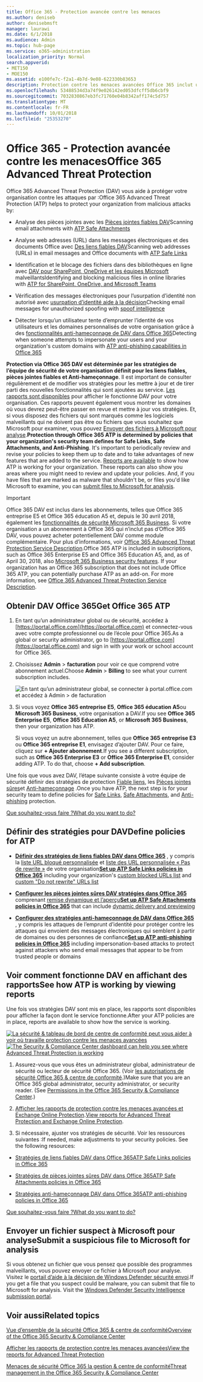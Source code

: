 ```yaml
---
title: Office 365 - Protection avancée contre les menaces
ms.author: deniseb
author: denisebmsft
manager: laurawi
ms.date: 6/1/2018
ms.audience: Admin
ms.topic: hub-page
ms.service: o365-administration
localization_priority: Normal
search.appverid:
- MET150
- MOE150
ms.assetid: e100fe7c-f2a1-4b7d-9e08-622330b83653
description: Protection contre les menaces avancées Office 365 inclut usurpation d’identité aide à la décision, liens fiables, pièces jointes fiables et des fonctionnalités anti-hameçonnage avancées. Protection contre les menaces avancées est également étendu aux fichiers dans SharePoint Online, OneDrive pour les entreprises et Teams Microsoft.
ms.openlocfilehash: 53488534d3a74f9e026142ed053dfcff5db6cbf9
ms.sourcegitcommit: 7032830867eb3fc71760e04b8342aff174c5d757
ms.translationtype: MT
ms.contentlocale: fr-FR
ms.lasthandoff: 10/01/2018
ms.locfileid: "25353270"
---
```

# <a name="office-365-advanced-threat-protection"></a><span data-ttu-id="44e78-104">Office 365 - Protection avancée contre les menaces</span><span class="sxs-lookup"><span data-stu-id="44e78-104">Office 365 Advanced Threat Protection</span></span>

<span data-ttu-id="44e78-105">Office 365 Advanced Threat Protection (DAV) vous aide à protéger votre organisation contre les attaques par :</span><span class="sxs-lookup"><span data-stu-id="44e78-105">Office 365 Advanced Threat Protection (ATP) helps to protect your organization from malicious attacks by:</span></span>
  
- <span data-ttu-id="44e78-106">Analyse des pièces jointes avec les [Pièces jointes fiables DAV](atp-safe-attachments.md)</span><span class="sxs-lookup"><span data-stu-id="44e78-106">Scanning email attachments with [ATP Safe Attachments](atp-safe-attachments.md)</span></span>
    
- <span data-ttu-id="44e78-107">Analyse web adresses (URL) dans les messages électroniques et des documents Office avec [Des liens fiables DAV](atp-safe-links.md)</span><span class="sxs-lookup"><span data-stu-id="44e78-107">Scanning web addresses (URLs) in email messages and Office documents with [ATP Safe Links](atp-safe-links.md)</span></span>
    
- <span data-ttu-id="44e78-108">Identification et le blocage des fichiers dans des bibliothèques en ligne avec [DAV pour SharePoint, OneDrive et les équipes Microsoft](atp-for-spo-odb-and-teams.md) malveillants</span><span class="sxs-lookup"><span data-stu-id="44e78-108">Identifying and blocking malicious files in online libraries with [ATP for SharePoint, OneDrive, and Microsoft Teams](atp-for-spo-odb-and-teams.md)</span></span>
    
- <span data-ttu-id="44e78-109">Vérification des messages électroniques pour l’usurpation d’identité non autorisé avec [usurpation d’identité aide à la décision](learn-about-spoof-intelligence.md)</span><span class="sxs-lookup"><span data-stu-id="44e78-109">Checking email messages for unauthorized spoofing with [spoof intelligence](learn-about-spoof-intelligence.md)</span></span>
    
- <span data-ttu-id="44e78-110">Détecter lorsqu’un utilisateur tente d’emprunter l’identité de vos utilisateurs et les domaines personnalisés de votre organisation grâce à des [fonctionnalités anti-hameçonnage de DAV dans Office 365](atp-anti-phishing.md)</span><span class="sxs-lookup"><span data-stu-id="44e78-110">Detecting when someone attempts to impersonate your users and your organization's custom domains with [ATP anti-phishing capabilities in Office 365](atp-anti-phishing.md)</span></span>
    
<span data-ttu-id="44e78-p102">**Protection via Office 365 DAV est déterminée par les stratégies de l’équipe de sécurité de votre organisation définit pour les liens fiables, pièces jointes fiables et Anti-hameçonnage**. Il est important de consulter régulièrement et de modifier vos stratégies pour les mettre à jour et de tirer parti des nouvelles fonctionnalités qui sont ajoutées au service. [Les rapports sont disponibles](view-reports-for-atp.md) pour afficher le fonctionne DAV pour votre organisation. Ces rapports peuvent également vous montrer les domaines où vous devrez peut-être passer en revue et mettre à jour vos stratégies. Et, si vous disposez des fichiers qui sont marqués comme les logiciels malveillants qui ne doivent pas être ou fichiers que vous souhaitez que Microsoft pour examiner, vous pouvez [Envoyer des fichiers à Microsoft pour analyse](office-365-atp.md#submitlalware).</span><span class="sxs-lookup"><span data-stu-id="44e78-p102">**Protection through Office 365 ATP is determined by policies that your organization's security team defines for Safe Links, Safe Attachments, and Anti-Phishing**. It's important to periodically review and revise your policies to keep them up to date and to take advantages of new features that are added to the service. [Reports are available](view-reports-for-atp.md) to show how ATP is working for your organization. These reports can also show you areas where you might need to review and update your policies. And, if you have files that are marked as malware that shouldn't be, or files you'd like Microsoft to examine, you can [submit files to Microsoft for analysis](office-365-atp.md#submitlalware).</span></span>
  
> [!IMPORTANT]
> <span data-ttu-id="44e78-p103">Office 365 DAV est inclus dans les abonnements, telles que Office 365 entreprise E5 et Office 365 éducation A5 et, depuis le 30 avril 2018, également les [fonctionnalités de sécurité Microsoft 365 Business](https://support.office.com/article/c123694a-1efb-459e-a8d5-2187975373dc). Si votre organisation a un abonnement à Office 365 qui n’inclut pas d’Office 365 DAV, vous pouvez acheter potentiellement DAV comme module complémentaire. Pour plus d’informations, voir [Office 365 Advanced Threat Protection Service Description](https://technet.microsoft.com/library/exchange-online-advanced-threat-protection-service-description.aspx).</span><span class="sxs-lookup"><span data-stu-id="44e78-p103">Office 365 ATP is included in subscriptions, such as Office 365 Enterprise E5 and Office 365 Education A5, and, as of April 30, 2018, also [Microsoft 365 Business security features](https://support.office.com/article/c123694a-1efb-459e-a8d5-2187975373dc). If your organization has an Office 365 subscription that does not include Office 365 ATP, you can potentially purchase ATP as an add-on. For more information, see [Office 365 Advanced Threat Protection Service Description](https://technet.microsoft.com/library/exchange-online-advanced-threat-protection-service-description.aspx).</span></span> 
      
## <a name="get-office-365-atp"></a><span data-ttu-id="44e78-119">Obtenir DAV Office 365</span><span class="sxs-lookup"><span data-stu-id="44e78-119">Get Office 365 ATP</span></span>

1. <span data-ttu-id="44e78-120">En tant qu’un administrateur global ou de sécurité, accédez à [https://portal.office.com](https://portal.office.com) et connectez-vous avec votre compte professionnel ou de l’école pour Office 365.</span><span class="sxs-lookup"><span data-stu-id="44e78-120">As a global or security administrator, go to [https://portal.office.com](https://portal.office.com) and sign in with your work or school account for Office 365.</span></span> 
    
2. <span data-ttu-id="44e78-121">Choisissez **Admin** \> **facturation** pour voir ce que comprend votre abonnement actuel.</span><span class="sxs-lookup"><span data-stu-id="44e78-121">Choose **Admin** \> **Billing** to see what your current subscription includes.</span></span> 
    
    ![En tant qu’un administrateur global, se connecter à portal.office.com et accédez à Admin \> de facturation](media/18a3546c-bd1f-4f49-82ec-0184909b42c2.png)
  
3. <span data-ttu-id="44e78-123">Si vous voyez **Office 365 entreprise E5**, **Office 365 éducation A5**ou **Microsoft 365 Business**, votre organisation a DAV.</span><span class="sxs-lookup"><span data-stu-id="44e78-123">If you see **Office 365 Enterprise E5**, **Office 365 Education A5**, or **Microsoft 365 Business**, then your organization has ATP.</span></span> 
    
    <span data-ttu-id="44e78-p104">Si vous voyez un autre abonnement, telles que **Office 365 entreprise E3** ou **Office 365 entreprise E1**, envisagez d’ajouter DAV. Pour ce faire, cliquez sur **+ Ajouter abonnement**.</span><span class="sxs-lookup"><span data-stu-id="44e78-p104">If you see a different subscription, such as **Office 365 Enterprise E3** or **Office 365 Enterprise E1**, consider adding ATP. To do that, choose **+ Add subscription**.</span></span>
    
<span data-ttu-id="44e78-126">Une fois que vous avez DAV, l’étape suivante consiste à votre équipe de sécurité définir des stratégies de protection [Fiable liens](atp-safe-links.md), les [Pièces jointes sûres](atp-safe-attachments.md)et [Anti-hameçonnage](set-up-atp-anti-phishing-policies.md) .</span><span class="sxs-lookup"><span data-stu-id="44e78-126">Once you have ATP, the next step is for your security team to define policies for [Safe Links](atp-safe-links.md), [Safe Attachments](atp-safe-attachments.md), and [Anti-phishing](set-up-atp-anti-phishing-policies.md) protection.</span></span> 
  
[<span data-ttu-id="44e78-127">Que souhaitez-vous faire ?</span><span class="sxs-lookup"><span data-stu-id="44e78-127">What do you want to do?</span></span>](office-365-atp.md#TOC)
  
## <a name="define-policies-for-atp"></a><span data-ttu-id="44e78-128">Définir des stratégies pour DAV</span><span class="sxs-lookup"><span data-stu-id="44e78-128">Define policies for ATP</span></span>

- <span data-ttu-id="44e78-129">**[Définir des stratégies de liens fiables DAV dans Office 365](set-up-atp-safe-links-policies.md)** , y compris la [liste URL bloqué personnalisée](set-up-a-custom-blocked-urls-list-wtih-atp.md) et [liste des URL personnalisée « Pas de rewrite »](set-up-a-custom-do-not-rewrite-urls-list-with-atp.md) de votre organisation</span><span class="sxs-lookup"><span data-stu-id="44e78-129">**[Set up ATP Safe Links policies in Office 365](set-up-atp-safe-links-policies.md)** including your organization's [custom blocked URLs list](set-up-a-custom-blocked-urls-list-wtih-atp.md) and [custom "Do not rewrite" URLs list](set-up-a-custom-do-not-rewrite-urls-list-with-atp.md)</span></span>
    
- <span data-ttu-id="44e78-130">**[Configurer les pièces jointes sûres DAV stratégies dans Office 365](set-up-atp-safe-attachments-policies.md)** comprenant [remise dynamique et l’aperçu](dynamic-delivery-and-previewing.md)</span><span class="sxs-lookup"><span data-stu-id="44e78-130">**[Set up ATP Safe Attachments policies in Office 365](set-up-atp-safe-attachments-policies.md)** that can include [dynamic delivery and previewing](dynamic-delivery-and-previewing.md)</span></span>
    
- <span data-ttu-id="44e78-131">**[Configurer des stratégies anti-hameçonnage de DAV dans Office 365](set-up-atp-anti-phishing-policies.md)** , y compris les attaques de l’emprunt d’identité pour protéger contre les attaques qui envoient des messages électroniques qui semblent à partir de domaines ou des personnes de confiance</span><span class="sxs-lookup"><span data-stu-id="44e78-131">**[Set up ATP anti-phishing policies in Office 365](set-up-atp-anti-phishing-policies.md)** including impersonation-based attacks to protect against attackers who send email messages that appear to be from trusted people or domains</span></span> 
  
## <a name="see-how-atp-is-working-by-viewing-reports"></a><span data-ttu-id="44e78-132">Voir comment fonctionne DAV en affichant des rapports</span><span class="sxs-lookup"><span data-stu-id="44e78-132">See how ATP is working by viewing reports</span></span>

<span data-ttu-id="44e78-133">Une fois vos stratégies DAV sont mis en place, les rapports sont disponibles pour afficher la façon dont le service fonctionne.</span><span class="sxs-lookup"><span data-stu-id="44e78-133">After your ATP policies are in place, reports are available to show how the service is working.</span></span>

<span data-ttu-id="44e78-134">[![La sécurité &amp; tableau de bord de centre de conformité peut vous aider à voir où travaille protection contre les menaces avancées](media/6b213d34-adbb-44af-8549-be9a7e2db087.png)](view-reports-for-atp.md)</span><span class="sxs-lookup"><span data-stu-id="44e78-134">[![The Security &amp; Compliance Center dashboard can help you see where Advanced Threat Protection is working](media/6b213d34-adbb-44af-8549-be9a7e2db087.png)](view-reports-for-atp.md)</span></span>
  
1. <span data-ttu-id="44e78-p105">Assurez-vous que vous êtes un administrateur global, administrateur de sécurité ou lecteur de sécurité Office 365. (Voir [les autorisations de sécurité Office 365 &amp; centre de conformité](permissions-in-the-security-and-compliance-center.md).)</span><span class="sxs-lookup"><span data-stu-id="44e78-p105">Make sure that you are an Office 365 global administrator, security administrator, or security reader. (See [Permissions in the Office 365 Security &amp; Compliance Center](permissions-in-the-security-and-compliance-center.md).)</span></span>
    
2. <span data-ttu-id="44e78-137">[Afficher les rapports de protection contre les menaces avancées et Exchange Online Protection](view-reports-for-atp.md).</span><span class="sxs-lookup"><span data-stu-id="44e78-137">[View reports for Advanced Threat Protection and Exchange Online Protection](view-reports-for-atp.md).</span></span>
    
3. <span data-ttu-id="44e78-p106">Si nécessaire, ajuster vos stratégies de sécurité. Voir les ressources suivantes :</span><span class="sxs-lookup"><span data-stu-id="44e78-p106">If needed, make adjustments to your security policies. See the following resources:</span></span>
    
  - [<span data-ttu-id="44e78-140">Stratégies de liens fiables DAV dans Office 365</span><span class="sxs-lookup"><span data-stu-id="44e78-140">ATP Safe Links policies in Office 365</span></span>](set-up-atp-safe-links-policies.md)
    
  - [<span data-ttu-id="44e78-141">Stratégies de pièces jointes sûres DAV dans Office 365</span><span class="sxs-lookup"><span data-stu-id="44e78-141">ATP Safe Attachments policies in Office 365</span></span>](set-up-atp-safe-attachments-policies.md)
    
  - [<span data-ttu-id="44e78-142">Stratégies anti-hameçonnage DAV dans Office 365</span><span class="sxs-lookup"><span data-stu-id="44e78-142">ATP anti-phishing policies in Office 365</span></span>](set-up-atp-anti-phishing-policies.md)
    
[<span data-ttu-id="44e78-143">Que souhaitez-vous faire ?</span><span class="sxs-lookup"><span data-stu-id="44e78-143">What do you want to do?</span></span>](office-365-atp.md)
  
## <a name="submit-a-suspicious-file-to-microsoft-for-analysis"></a><span data-ttu-id="44e78-144">Envoyer un fichier suspect à Microsoft pour analyse</span><span class="sxs-lookup"><span data-stu-id="44e78-144">Submit a suspicious file to Microsoft for analysis</span></span>

<span data-ttu-id="44e78-p107">Si vous obtenez un fichier que vous pensez que possible des programmes malveillants, vous pouvez envoyer ce fichier à Microsoft pour analyse. Visitez le [portail d’aide à la décision de Windows Defender sécurité envoi](https://go.microsoft.com/fwlink/?linkid=857185).</span><span class="sxs-lookup"><span data-stu-id="44e78-p107">If you get a file that you suspect could be malware, you can submit that file to Microsoft for analysis. Visit the [Windows Defender Security Intelligence submission portal](https://go.microsoft.com/fwlink/?linkid=857185).</span></span>
  
## <a name="related-topics"></a><span data-ttu-id="44e78-147">Voir aussi</span><span class="sxs-lookup"><span data-stu-id="44e78-147">Related topics</span></span>

[<span data-ttu-id="44e78-148">Vue d’ensemble de la sécurité Office 365 &amp; centre de conformité</span><span class="sxs-lookup"><span data-stu-id="44e78-148">Overview of the Office 365 Security &amp; Compliance Center</span></span>](https://support.office.com/article/a5f2fd18-b029-4257-b5a8-ae83e7768c85)
  
[<span data-ttu-id="44e78-149">Afficher les rapports de protection contre les menaces avancées</span><span class="sxs-lookup"><span data-stu-id="44e78-149">View the reports for Advanced Threat Protection</span></span>](view-reports-for-atp.md)
  
[<span data-ttu-id="44e78-150">Menaces de sécurité Office 365 la gestion &amp; centre de conformité</span><span class="sxs-lookup"><span data-stu-id="44e78-150">Threat management in the Office 365 Security &amp; Compliance Center</span></span>](threat-management.md)
  

